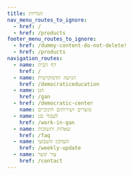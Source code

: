 ```yaml
---
title: הגדרות
nav_menu_routes_to_ignore:
  - href: /
  - href: /products
footer_menu_routes_to_ignore:
  - href: /dummy-content-do-not-delete!
  - href: /products
navigation_routes:
  - name: דף הבית
    href: /
  - name: הגישה הדמוקרטית
    href: /democraticeducation
  - name: הגן
    href: /gan
  - href: /democratic-center
    name: מוצרים ושירותים חינוכיים
  - name: לעבוד בגן
    href: /work-in-gan
  - name: שאלות ותשובות
    href: /faq
  - name: העדכון השבועי
    href: /weekly-update
  - name: צור קשר
    href: /contact
---
```

